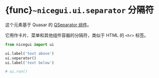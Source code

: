 # {func}`~nicegui.ui.separator` 分隔符

这个元素基于 Quasar 的 [QSeparator 组件](https://quasar.dev/vue-components/separator)。

它用作卡片、菜单和其他组件容器的分隔符，类似于 HTML 的 `<hr>` 标签。

```python
from nicegui import ui

ui.label('text above')
ui.separator()
ui.label('text below')

# ui.run()
```
